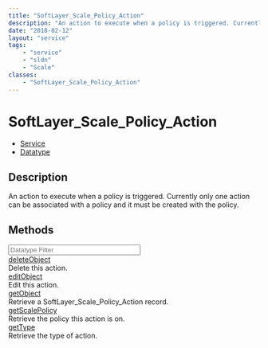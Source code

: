 ```yaml
---
title: "SoftLayer_Scale_Policy_Action"
description: "An action to execute when a policy is triggered. Currently only one action can be associated with a policy and it must b... "
date: "2018-02-12"
layout: "service"
tags:
    - "service"
    - "sldn"
    - "Scale"
classes:
    - "SoftLayer_Scale_Policy_Action"
---
```

# SoftLayer_Scale_Policy_Action
<div id='service-datatype'>
    <ul id='sldn-reference-tabs'>
    <li id='service'> <a href='/reference/services/SoftLayer_Scale_Policy_Action' >Service</a></li>    <li id='datatype'> <a href='/reference/datatypes/SoftLayer_Scale_Policy_Action' >Datatype</a></li>
    </ul>
</div>

## Description
An action to execute when a policy is triggered. Currently only one action can be associated with a policy and it must be created with the policy. 
        
        
<div id="properties" class="content">
    <h2>Methods</h2>
    <div class="view-filters">
        <div class="clearfix">
            <div class="search-input-box">
                <input placeholder="Datatype Filter" onkeyup="titleSearch(inputId='edit-combine', divId='method-div', elementClass='method-row')" 
                    type="text" id="edit-combine" value="" size="30" maxlength="128" class="form-text">
            </div>
        </div>
    </div>
    <div id="method-div">
            <div class="method-row">
                        <span class='view-field-title'><a href='/reference/services/SoftLayer_Scale_Policy_Action/deleteObject'> deleteObject</a> </span>
            <div class='views-field-body'>Delete this action.</div>
        </div>
            <div class="method-row">
                        <span class='view-field-title'><a href='/reference/services/SoftLayer_Scale_Policy_Action/editObject'> editObject</a> </span>
            <div class='views-field-body'>Edit this action.</div>
        </div>
            <div class="method-row">
                        <span class='view-field-title'><a href='/reference/services/SoftLayer_Scale_Policy_Action/getObject'> getObject</a> </span>
            <div class='views-field-body'>Retrieve a SoftLayer_Scale_Policy_Action record.</div>
        </div>
            <div class="method-row">
                        <span class='view-field-title'><a href='/reference/services/SoftLayer_Scale_Policy_Action/getScalePolicy'> getScalePolicy</a> </span>
            <div class='views-field-body'>Retrieve the policy this action is on.</div>
        </div>
            <div class="method-row">
                        <span class='view-field-title'><a href='/reference/services/SoftLayer_Scale_Policy_Action/getType'> getType</a> </span>
            <div class='views-field-body'>Retrieve the type of action.</div>
        </div>
        </div>
</div>

